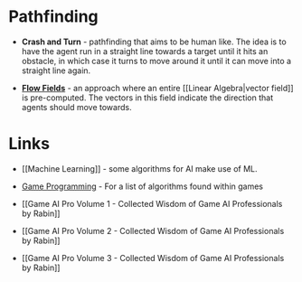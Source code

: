 # Pathfinding 
* **Crash and Turn** - pathfinding that aims to be human like. The idea is to have the agent run in a straight line towards a target until it hits an obstacle, in which case it turns to move around it until it can move into a straight line again. 

* **[Flow Fields](https://www.youtube.com/watch?v=1R7W8LVvegk)** - an approach where an entire [[Linear Algebra|vector field]] is pre-computed. The vectors in this field indicate the direction that agents should move towards. 
# Links 
* [[Machine Learning]] - some algorithms for AI make use of ML.
* [Game Programming](https://www.yaldex.com/game-programming/0131020099_toc.html) - For a list of algorithms found within games

* [[Game AI Pro Volume 1 - Collected Wisdom of Game AI Professionals by Rabin]] 
* [[Game AI Pro Volume 2 - Collected Wisdom of Game AI Professionals by Rabin]] 
* [[Game AI Pro Volume 3 - Collected Wisdom of Game AI Professionals by Rabin]]